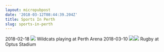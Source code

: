 ```yaml
---
layout: micropubpost
date: '2018-03-12T08:44:39.204Z'
title: Sports In Perth
slug: sports-in-perth
---
```

2018-02-18 [![](http://reece.work/media/2018-03-31295/image.jpg)](http://reece.work/media/2018-03-31295/image.jpg) Wildcats playing at Perth Arena 2018-03-10 [![](http://reece.work/media/2018-03-31322/image.jpg)](http://reece.work/media/2018-03-31322/image.jpg)[![](http://reece.work/media/2018-03-31394/image.jpg)](http://reece.work/media/2018-03-31394/image.jpg) Rugby at Optus Stadium
